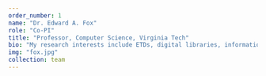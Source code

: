 ```yaml
---
order_number: 1
name: "Dr. Edward A. Fox"
role: "Co-PI"
title: "Professor, Computer Science, Virginia Tech"
bio: "My research interests include ETDs, digital libraries, information retrieval, NLP, machine learning"
img: "fox.jpg"
collection: team
---
```


